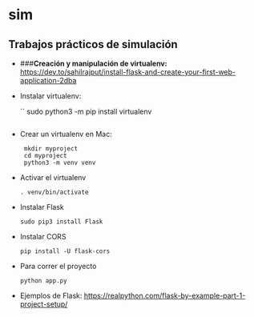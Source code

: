 # sim
## Trabajos prácticos de simulación

- ###**Creación y manipulación de virtualenv:** 
https://dev.to/sahilrajput/install-flask-and-create-your-first-web-application-2dba

- Instalar virtualenv:

    ``
    sudo python3 -m pip install virtualenv
    ```
    
- Crear un virtualenv en Mac:

   ```
    mkdir myproject
    cd myproject 
    python3 -m venv venv
    ```

- Activar el virtualenv

    ```
   . venv/bin/activate
    ```

- Instalar Flask 
   ```
  sudo pip3 install Flask
  ```
  
- Instalar CORS
    ```
  pip install -U flask-cors
  ```
 
- Para correr el proyecto
    ```
    python app.py
    ```
- Ejemplos de Flask: https://realpython.com/flask-by-example-part-1-project-setup/